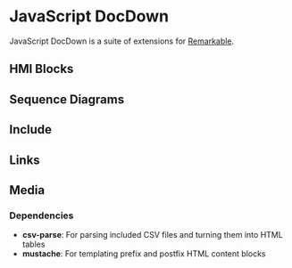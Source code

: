 # JavaScript DocDown

JavaScript DocDown is a suite of extensions for [Remarkable](https://github.com/jonschlinkert/remarkable).

## HMI Blocks

## Sequence Diagrams

## Include

## Links

## Media




### Dependencies

* __csv-parse__: For parsing included CSV files and turning them into HTML tables
* __mustache__: For templating prefix and postfix HTML content blocks
